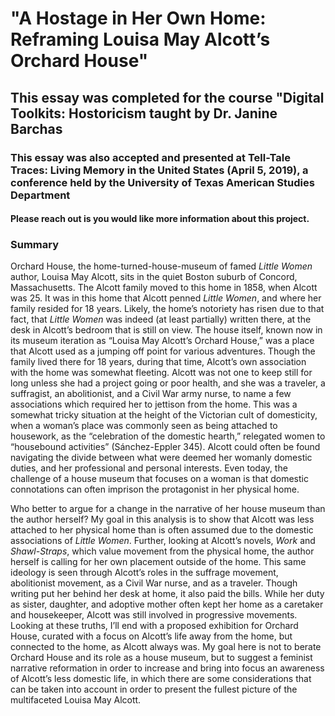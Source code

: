 # "A Hostage in Her Own Home: Reframing Louisa May Alcott’s Orchard House"
## This essay was completed for the course "Digital Toolkits: Hostoricism taught by Dr. Janine Barchas
### This essay was also accepted and presented at Tell-Tale Traces: Living Memory in the United States (April 5, 2019), a conference held by the University of Texas American Studies Department
 
#### Please reach out is you would like more information about this project. 

### Summary

Orchard House, the home-turned-house-museum of famed *Little Women* author, Louisa
May Alcott, sits in the quiet Boston suburb of Concord, Massachusetts. The Alcott family moved
to this home in 1858, when Alcott was 25. It was in this home that Alcott penned *Little Women*,
and where her family resided for 18 years. Likely, the home’s notoriety has risen due to that fact,
that *Little Women* was indeed (at least partially) written there, at the desk in Alcott’s bedroom
that is still on view. The house itself, known now in its museum iteration as “Louisa May
Alcott’s Orchard House,” was a place that Alcott used as a jumping off point for various
adventures. Though the family lived there for 18 years, during that time, Alcott’s own
association with the home was somewhat fleeting. Alcott was not one to keep still for long unless
she had a project going or poor health, and she was a traveler, a suffragist, an abolitionist, and a
Civil War army nurse, to name a few associations which required her to jettison from the home.
This was a somewhat tricky situation at the height of the Victorian cult of domesticity, when a
woman’s place was commonly seen as being attached to housework, as the “celebration of the
domestic hearth,” relegated women to “housebound activities” (Sánchez-Eppler 345). Alcott
could often be found navigating the divide between what were deemed her womanly domestic
duties, and her professional and personal interests. Even today, the challenge of a house museum
that focuses on a woman is that domestic connotations can often imprison the protagonist in her
physical home.

Who better to argue for a change in the narrative of her house museum than the author
herself? My goal in this analysis is to show that Alcott was less attached to her physical home
than is often assumed due to the domestic associations of *Little Women*. Further, looking at
Alcott’s novels, *Work* and *Shawl-Straps*, which value movement from the physical home, the
author herself is calling for her own placement outside of the home. This same ideology is seen
through Alcott’s roles in the suffrage movement, abolitionist movement, as a Civil War nurse,
and as a traveler. Though writing put her behind her desk at home, it also paid the bills. While
her duty as sister, daughter, and adoptive mother often kept her home as a caretaker and
housekeeper, Alcott was still involved in progressive movements. Looking at these truths, I’ll
end with a proposed exhibition for Orchard House, curated with a focus on Alcott’s life away
from the home, but connected to the home, as Alcott always was. My goal here is not to berate
Orchard House and its role as a house museum, but to suggest a feminist narrative reformation in
order to increase and bring into focus an awareness of Alcott’s less domestic life, in which there
are some considerations that can be taken into account in order to present the fullest picture of
the multifaceted Louisa May Alcott.
